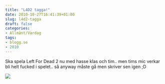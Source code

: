 ```yaml
---
title: "L4D2 tagga!"
date: 2010-10-27T16:41:39+01:00
slug: l4d2-tagga
draft: false
categories:
- Allmänt/Vardag
tags:
- blogg.se
- 2010
---
```

Ska spela Left For Dead 2 nu med hasse klas och tim.. men tims mic verkar bli helt fucked i spelet.. så anyway måste gå men skriver sen igen ;D  
  
  
  
![](/assets/images/blogg.se/dsc00481_114197900.jpg)